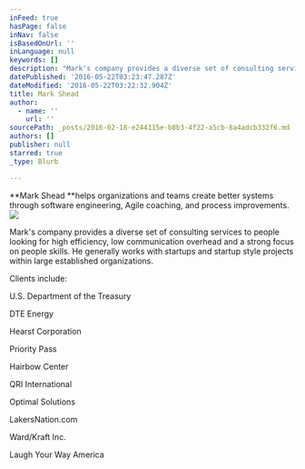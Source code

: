 ```yaml
---
inFeed: true
hasPage: false
inNav: false
isBasedOnUrl: ''
inLanguage: null
keywords: []
description: "Mark's company provides a diverse set of consulting services to people looking for high efficiency, low communication overhead and a strong focus on people skills. He generally works with startups and startup style projects within large established organizations."
datePublished: '2016-05-22T03:23:47.287Z'
dateModified: '2016-05-22T03:22:32.904Z'
title: Mark Shead
author:
  - name: ''
    url: ''
sourcePath: _posts/2016-02-18-e244115e-b8b3-4f22-a5cb-8a4adcb332f6.md
authors: []
publisher: null
starred: true
_type: Blurb

---
```

**Mark Shead **helps organizations and teams create better systems through software engineering, Agile coaching, and process improvements.
![](https://s3-us-west-2.amazonaws.com/the-grid-img/p/848389960892cdd4c94d1f2d2f77a527184f0f84.jpg)

Mark's company provides a diverse set of consulting services to people looking for high efficiency, low communication overhead and a strong focus on people skills. He generally works with startups and startup style projects within large established organizations.

Clients include:

U.S. Department of the Treasury

DTE Energy

Hearst Corporation

Priority Pass

Hairbow Center

QRI International

Optimal Solutions

LakersNation.com

Ward/Kraft Inc.

Laugh Your Way America
